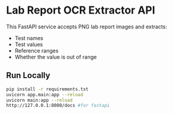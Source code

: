 # Lab Report OCR Extractor API

This FastAPI service accepts PNG lab report images and extracts:
- Test names
- Test values
- Reference ranges
- Whether the value is out of range

## Run Locally

```bash
pip install -r requirements.txt
uvicorn app.main:app --reload
uvicorn main:app --reload
http://127.0.0.1:8000/docs #for fastapi 



